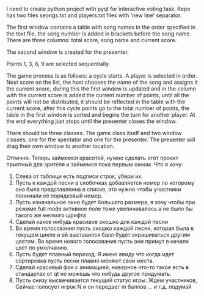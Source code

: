 I need to create python project with pyqt for interactive voting task.
Repo has two files seongs.txt and players.txt files with 'new line' separator.

The first window contains a table with song names in the order specified in the text file, the song number is added in brackets before the song name. There are three columns: total score, song name and current score.

The second window is created for the presenter.

Points 1, 3, 6, 9 are selected sequentially.

The game process is as follows: a cycle starts. A player is selected in order. Next score on the list, the host chooses the name of the song and assigns it the current score, during this the first window is updated and in the column with the current score is added the current number of points, until all the points will not be distributed, it should be reflected in the table with the current score, after this cycle points go to the total number of points, the table in the first window is sorted and begins the turn for another player. At the end everything just stops until the presenter closes the window.

There should be three classes. The game class itself and two window classes, one for the spectator and one for the presenter. The presenter will drag their own window to another location.


Отлично. Теперь займемся красотой, нужно сделать этот проект приятный для зрителя и займемся пока первым окном.
Что я хочу:
1. Слева от таблици есть подписи строк, убери их. 
2. Пусть к каждой песни в скобочках добавляется номер по которому она была представленна в списке, это нужно чтобы участники понимали её порядковый немер.
3. Пусть изначальное окно будет большего размера, я хочу чтобы при режиме full mode активное поле тоже увеличивалось а не было бы такого же мелкого шрифта
4. Сделай какое нибудь красивое окошко для каждой песни
5. Во время голосования пусть окошко каждой песни, которая была в текущем цикле и ей выставился балл будет окрашиваться другим цветом. Во время нового голосования пусть они примут в начале цвет по умолчанию.
6. Пусть будет плавный переход. Я имею ввиду что когда идет сортировка пусть песни плавно меняют свои места.
7. Сделай красивый фон с анимацией, наверное что-то такое есть в стандартах от qt но можешь что нибудь другое придумать.
8. Пусть снизу высвечивается текущий статус игры: Ждем участников, Сейчас голосует игрок N и он передает m баллов ... и т.д. подумай